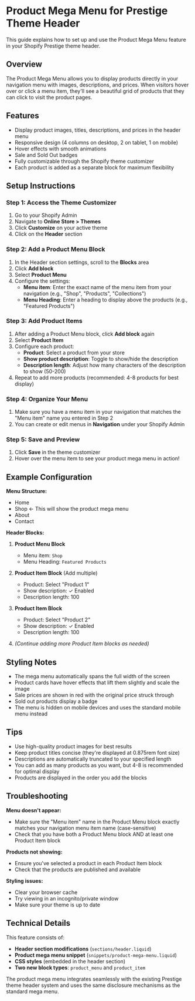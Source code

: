 # Product Mega Menu for Prestige Theme Header

This guide explains how to set up and use the Product Mega Menu feature in your Shopify Prestige theme header.

## Overview

The Product Mega Menu allows you to display products directly in your navigation menu with images, descriptions, and prices. When visitors hover over or click a menu item, they'll see a beautiful grid of products that they can click to visit the product pages.

## Features

- Display product images, titles, descriptions, and prices in the header menu
- Responsive design (4 columns on desktop, 2 on tablet, 1 on mobile)
- Hover effects with smooth animations
- Sale and Sold Out badges
- Fully customizable through the Shopify theme customizer
- Each product is added as a separate block for maximum flexibility

## Setup Instructions

### Step 1: Access the Theme Customizer

1. Go to your Shopify Admin
2. Navigate to **Online Store > Themes**
3. Click **Customize** on your active theme
4. Click on the **Header** section

### Step 2: Add a Product Menu Block

1. In the Header section settings, scroll to the **Blocks** area
2. Click **Add block**
3. Select **Product Menu**
4. Configure the settings:
   - **Menu item**: Enter the exact name of the menu item from your navigation (e.g., "Shop", "Products", "Collections")
   - **Menu Heading**: Enter a heading to display above the products (e.g., "Featured Products")

### Step 3: Add Product Items

1. After adding a Product Menu block, click **Add block** again
2. Select **Product Item**
3. Configure each product:
   - **Product**: Select a product from your store
   - **Show product description**: Toggle to show/hide the description
   - **Description length**: Adjust how many characters of the description to show (50-200)
4. Repeat to add more products (recommended: 4-8 products for best display)

### Step 4: Organize Your Menu

1. Make sure you have a menu item in your navigation that matches the "Menu item" name you entered in Step 2
2. You can create or edit menus in **Navigation** under your Shopify Admin

### Step 5: Save and Preview

1. Click **Save** in the theme customizer
2. Hover over the menu item to see your product mega menu in action!

## Example Configuration

**Menu Structure:**
- Home
- Shop ← This will show the product mega menu
- About
- Contact

**Header Blocks:**
1. **Product Menu Block**
   - Menu item: `Shop`
   - Menu Heading: `Featured Products`

2. **Product Item Block** (Add multiple)
   - Product: Select "Product 1"
   - Show description: ✓ Enabled
   - Description length: 100

3. **Product Item Block**
   - Product: Select "Product 2"
   - Show description: ✓ Enabled
   - Description length: 100

4. *(Continue adding more Product Item blocks as needed)*

## Styling Notes

- The mega menu automatically spans the full width of the screen
- Product cards have hover effects that lift them slightly and scale the image
- Sale prices are shown in red with the original price struck through
- Sold out products display a badge
- The menu is hidden on mobile devices and uses the standard mobile menu instead

## Tips

- Use high-quality product images for best results
- Keep product titles concise (they're displayed at 0.875rem font size)
- Descriptions are automatically truncated to your specified length
- You can add as many products as you want, but 4-8 is recommended for optimal display
- Products are displayed in the order you add the blocks

## Troubleshooting

**Menu doesn't appear:**
- Make sure the "Menu item" name in the Product Menu block exactly matches your navigation menu item name (case-sensitive)
- Check that you have both a Product Menu block AND at least one Product Item block

**Products not showing:**
- Ensure you've selected a product in each Product Item block
- Check that the products are published and available

**Styling issues:**
- Clear your browser cache
- Try viewing in an incognito/private window
- Make sure your theme is up to date

## Technical Details

This feature consists of:
- **Header section modifications** (`sections/header.liquid`)
- **Product mega menu snippet** (`snippets/product-mega-menu.liquid`)
- **CSS styles** (embedded in the header section)
- **Two new block types**: `product_menu` and `product_item`

The product mega menu integrates seamlessly with the existing Prestige theme header system and uses the same disclosure mechanisms as the standard mega menu.
